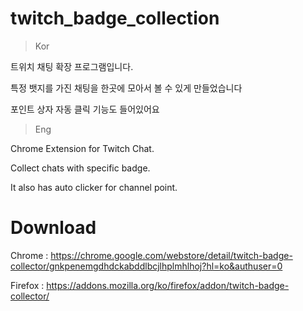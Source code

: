 # twitch_badge_collection

> Kor

트위치 채팅 확장 프로그램입니다.

특정 뱃지를 가진 채팅을 한곳에 모아서 볼 수 있게 만들었습니다

포인트 상자 자동 클릭 기능도 들어있어요

> Eng

Chrome Extension for Twitch Chat.

Collect chats with specific badge.

It also has auto clicker for channel point.

# Download

Chrome : https://chrome.google.com/webstore/detail/twitch-badge-collector/gnkpenemgdhdckabddlbcjlhplmhlhoj?hl=ko&authuser=0

Firefox : https://addons.mozilla.org/ko/firefox/addon/twitch-badge-collector/
